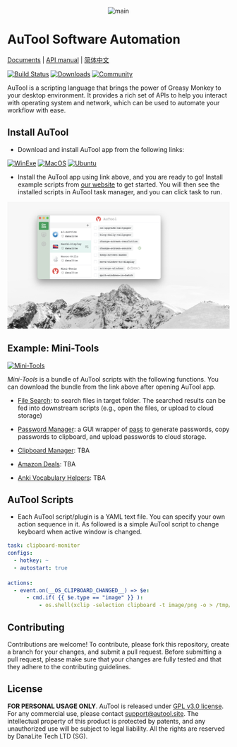 <p align="center">
  <img src="./imgs/banner.png" height="90" title="main">
</p>

AuTool Software Automation
==============================================
[Documents](https://danalite.github.io/autool/) | [API manual](https://danalite.github.io/autool/) | [简体中文](docs/README-zh.md)

[![Build Status](https://img.shields.io/github/actions/workflow/status/danalite/autool/main.yaml?style=flat-square)](https://github.com/danalite/autool/actions)
[![Downloads](https://img.shields.io/github/downloads/danalite/autool/total?style=flat-square&logo=github)](https://github.com/danalite/autool/releases)
[![Community](https://img.shields.io/badge/Community-5865F2?style=flat-square&logo=discord&logoColor=white)](https://discord.gg/P3t2SvQaZp)

AuTool is a scripting language that brings the power of Greasy Monkey to your desktop environment. It provides a rich set of APIs to help you interact with operating system and network, which can be used to automate your workflow with ease. 

## Install AuTool
- Download and install AuTool app from the following links:

[![WinExe](https://img.shields.io/badge/Win.exe-download-green?logo=windows&style=flat-square)](https://github.com/danalite/autool/releases)
[![MacOS](https://img.shields.io/badge/MacOS.dmg-download-green?logo=apple&style=flat-square)](https://github.com/danalite/autool/releases)
[![Ubuntu](https://img.shields.io/badge/Ubuntu.deb-download-green?logo=ubuntu&style=flat-square)](https://github.com/danalite/autool/releases)

- Install the AuTool app using link above, and you are ready to go! Install example scripts from [our website](https://danalite.github.io/autool/) to get started. You will then see the installed scripts in AuTool task manager, and you can click task to run.

<p align="center">
  <img src="./imgs/example.png" width="650" title="demo">
</p>

## Example: Mini-Tools
[![Mini-Tools](https://img.shields.io/badge/Mini--Tools-download-green?logo=github&style=flat-square)](https://danalite.github.io/autool/docs/basics/apps-macos-runner)

*Mini-Tools* is a bundle of AuTool scripts with the following functions. You can download the bundle from the link above after opening AuTool app.

- [File Search](https://github.com/danalite/autool-script-examples/blob/master/danalite/Mini-Tools/File-Searcher.yaml): to search files in target folder. The searched results can be fed into downstream scripts (e.g., open the files, or upload to cloud storage)

- [Password Manager](https://github.com/danalite/autool-script-examples/tree/master/danalite/Mini-Tools/Password-Manager): a GUI wrapper of [pass](https://www.passwordstore.org/) to generate passwords, copy passwords to clipboard, and upload passwords to cloud storage.

- [Clipboard Manager](https://github.com/danalite/autool-script-examples/tree/master/danalite/Mini-Tools/Clipboard-Manager): TBA

- [Amazon Deals](https://github.com/danalite/autool-script-examples/tree/master/danalite/Mini-Tools/Clipboard-Manager): TBA

- [Anki Vocabulary Helpers](https://github.com/danalite/autool-script-examples/tree/master/danalite/Mini-Tools/Clipboard-Manager): TBA

## AuTool Scripts
- Each AuTool script/plugin is a YAML text file. You can specify your own action sequence in it. As followed is a simple AuTool script to change keyboard when active window is changed.

```yaml
task: clipboard-monitor
configs:
  - hotkey: ~
  - autostart: true

actions:
  - event.on(__OS_CLIPBOARD_CHANGED__) => $e:
      - cmd.if( {{ $e.type == "image" }} ):
          - os.shell(xclip -selection clipboard -t image/png -o > /tmp/clipboard.png)
```

## Contributing
Contributions are welcome! To contribute, please fork this repository, create a branch for your changes, and submit a pull request. Before submitting a pull request, please make sure that your changes are fully tested and that they adhere to the contributing guidelines.

## License
**FOR PERSONAL USAGE ONLY**. AuTool is released under [GPL v3.0 license](LICENSE). For any commercial use, please contact support@autool.site. The intellectual property of this product is protected by patents, and any unauthorized use will be subject to legal liability. All the rights are reserved by DanaLite Tech LTD (SG).